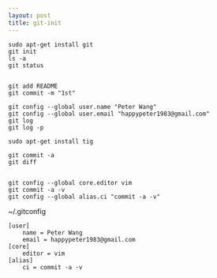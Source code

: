 ```yaml
---
layout: post
title: git-init
---
```


    sudo apt-get install git
    git init 
    ls -a
    git status


    git add README
    git commit -m "1st"

    git config --global user.name "Peter Wang"
    git config --global user.email "happypeter1983@gmail.com"
    git log
    git log -p

    sudo apt-get install tig

    git commit -a
    git diff


    git config --global core.editor vim
    git commit -a -v 
    git config --global alias.ci "commit -a -v"

~/.gitconfig

    [user]
        name = Peter Wang
        email = happypeter1983@gmail.com
    [core]
        editor = vim
    [alias]
        ci = commit -a -v
